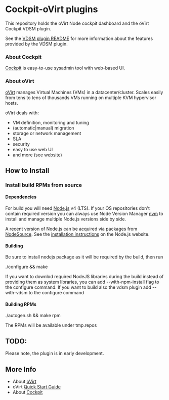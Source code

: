 # Cockpit-oVirt plugins
This repository holds the oVirt Node cockpit dashboard and the oVirt Cockpit VDSM plugin.

See the [VDSM plugin README](vdsm/README.md) for more information about the features provided by the VDSM plugin.

### About Cockpit
[Cockpit](http://cockpit-project.org/) is easy-to-use sysadmin tool with web-based UI.

### About oVirt
[oVirt](http://www.ovirt.org/Home) manages Virtual Machines (VMs) in a datacenter/cluster.
Scales easily from tens to tens of thousands VMs running on multiple KVM hypervisor hosts.

oVirt deals with:
* VM definition, monitoring and tuning
* (automatic|manual) migration
* storage or network management
* SLA
* security
* easy to use web UI
* and more (see [website](http://www.ovirt.org/Home))


## How to Install
### Install build RPMs from source
#### Dependencies
For build you will need [Node.js](https://nodejs.org/) v4 (LTS). If your OS repositories don't contain
required version you can always use Node Version Manager [nvm](https://github.com/creationix/nvm) to
install and manage multiple Node.js versions side by side.

A recent version of Node.js can be acquired via packages from [NodeSource](http://nodesource.com). See the [installation instructions](https://nodejs.org/en/download/package-manager/#enterprise-linux-and-fedora) on the Node.js website.


#### Building

Be sure to install nodejs package as it will be required by the build, then run

./configure && make

If you want to downlod required NodeJS libraries during the build instead of
providing them as system libraries, you can add --with-npm-install flag to
the configure command. If you want to build also the vdsm plugin add --with-vdsm
to the configure command


#### Building RPMs
./autogen.sh && make rpm

The RPMs will be available under tmp.repos

## TODO:
Please note, the plugin is in early development.

## More Info
* About [oVirt](http://www.ovirt.org/Home)
* oVirt [Quick Start Guide](http://www.ovirt.org/Quick_Start_Guide)
* About [Cockpit](http://cockpit-project.org/)
